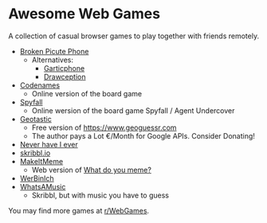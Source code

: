 # Awesome Web Games
A collection of casual browser games to play together with friends remotely.

- [Broken Picute Phone](https://www.brokenpicturephone.com)
	- Alternatives:
		- [Garticphone](https://garticphone.com)
		- [Drawception](https://drawception.com)
- [Codenames](https://codenames.game)
	- Online version of the board game
- [Spyfall](https://spyfall.adrianocola.com)
	- Online wersion of the board game Spyfall / Agent Undercover
- [Geotastic](https://geotastic.de)
	- Free version of https://www.geoguessr.com
	- The author pays a Lot €/Month for Google APIs. Consider Donating!
- [Never have I ever](https://never-have-i-ever-online.com)
- [skribbl.io](https://skribbl.io)
- [MakeItMeme](https://makeitmeme.com)
	- Web version of [What do you meme?](https://whatdoyoumeme.com)
- [WerBinIch](https://www.werbinich.online)
- [WhatsAMusic](https://whatsamook.games/mu)
	- Skribbl, but with music you have to guess

You may find more games at [r/WebGames](https://www.reddit.com/r/WebGames).
